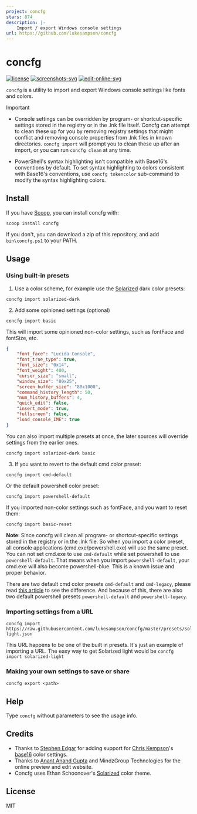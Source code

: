 ```yaml
---
project: concfg
stars: 874
description: |-
    Import / export Windows console settings
url: https://github.com/lukesampson/concfg
---
```


# concfg

[![license][license-badge]](LICENSE) [![screenshots-svg]][screenshots-url] [![edit-online-svg]][edit-online-url]

`concfg` is a utility to import and export Windows console settings like fonts and colors.

> [!IMPORTANT]
>
> * Console settings can be overridden by program- or shortcut-specific
> settings stored in the registry or in the .lnk file itself. Concfg can
> attempt to clean these up for you by removing registry settings that
> might conflict and removing console properties from .lnk files in known
> directories. `concfg import` will prompt you to clean these up after
> an import, or you can run `concfg clean` at any time.
>
> * PowerShell's syntax highlighting isn't compatible with Base16's
> conventions by default. To set syntax highlighting to colors
> consistent with Base16's conventions, use `concfg tokencolor`
> sub-command to modify the syntax highlighting colors.

## Install

If you have [Scoop], you can install concfg with:

```
scoop install concfg
```

If you don't, you can download a zip of this repository,
and add `bin\concfg.ps1` to your PATH.

## Usage

### Using built-in presets

1. Use a color scheme, for example use the [Solarized] dark color presets:

```
concfg import solarized-dark
```

2. Add some opinioned settings (optional)

```
concfg import basic
```

This will import some opinioned non-color settings, such as fontFace and fontSize, etc.

```json
{
    "font_face": "Lucida Console",
    "font_true_type": true,
    "font_size": "0x14",
    "font_weight": 400,
    "cursor_size": "small",
    "window_size": "80x25",
    "screen_buffer_size": "80x1000",
    "command_history_length": 50,
    "num_history_buffers": 4,
    "quick_edit": false,
    "insert_mode": true,
    "fullscreen": false,
    "load_console_IME": true
}
```

You can also import multiple presets at once, the later sources will override settings from the earlier ones.

```
concfg import solarized-dark basic
```

3. If you want to revert to the default cmd color preset:

```
concfg import cmd-default
```

Or the default powershell color preset:

```
concfg import powershell-default
```

If you imported non-color settings such as fontFace, and you want to reset them:

```
concfg import basic-reset
```

**Note**: Since concfg will clean all program- or shortcut-specific settings
stored in the registry or in the .lnk file. So when you import a color preset,
all console applications (cmd.exe/powershell.exe) will use the same preset.
You can not set cmd.exe to use `cmd-default` while set powershell
to use `powershell-default`. That means when you import `powershell-default`,
your cmd.exe will also become powershell-blue. This is a known issue and proper behavior.

There are two default cmd color presets `cmd-default` and `cmd-legacy`,
please read [this article] to see the difference. And because of this, there are
also two default powershell presets `powershell-default` and `powershell-legacy`.

### Importing settings from a URL

```
concfg import https://raw.githubusercontent.com/lukesampson/concfg/master/presets/solarized-light.json
```

This URL happens to be one of the built in presets.
It's just an example of importing a URL.
The easy way to get Solarized light would be `concfg import solarized-light`

### Making your own settings to save or share

```
concfg export <path>
```

## Help

Type `concfg` without parameters to see the usage info.

## Credits

* Thanks to [Stephen Edgar] for adding support for [Chris Kempson]'s [base16] color
settings.
* Thanks to [Anant Anand Gupta] and MindzGroup Technologies for the online preview
and edit website.
* Concfg uses Ethan Schoonover's [Solarized] color theme.

## License

MIT

[license-badge]: https://img.shields.io/github/license/lukesampson/concfg?style=flat&logo=spdx
[screenshots-svg]: https://img.shields.io/badge/Preview-Screenshots-0067B8.svg?style=flat&logo=githubpages
[screenshots-url]: preset_examples/README.md
[edit-online-svg]: https://img.shields.io/badge/Edit-Online-0067B8.svg?style=flat&logo=githubpages
[edit-online-url]: https://chawyehsu.github.io/concfg/
[Scoop]: https://scoop.sh/
[Solarized]: https://ethanschoonover.com/solarized/
[this article]: https://blogs.msdn.microsoft.com/commandline/2017/08/02/updating-the-windows-console-colors/
[Stephen Edgar]: https://github.com/ntwb
[Chris Kempson]: https://github.com/chriskempson
[base16]: https://github.com/chriskempson/base16
[Anant Anand Gupta]: https://github.com/anantanandgupta

